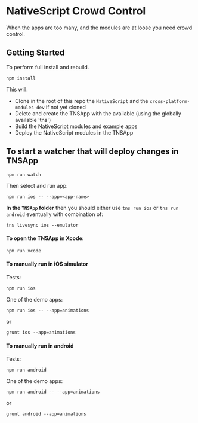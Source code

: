 # NativeScript Crowd Control
When the apps are too many, and the modules are at loose you need crowd control.

## Getting Started
To perform full install and rebuild.
```
npm install
```
This will:
 - Clone in the root of this repo the `NativeScript` and the `cross-platform-modules-dev` if not yet cloned
 - Delete and create the TNSApp with the available (using the globally available 'tns')
 - Build the NativeScript modules and example apps
 - Deploy the NativeScript modules in the TNSApp
 
## To start a watcher that will deploy changes in TNSApp
```
npm run watch
```

Then select and run app:
```
npm run ios -- --app=<app-name>
```

**In the `TNSApp` folder** then you should either use `tns run ios` or `tns run android`
eventually with combination of:
```
tns livesync ios --emulator 
```

#### To open the TNSApp in Xcode:
```
npm run xcode
```

#### To manually run in iOS simulator
Tests:
```
npm run ios
```

One of the demo apps:
```
npm run ios -- --app=animations
```
or
```
grunt ios --app=animations
```

#### To manually run in android
Tests:
```
npm run android
```

One of the demo apps:
```
npm run android -- --app=animations
```
or
```
grunt android --app=animations
```
